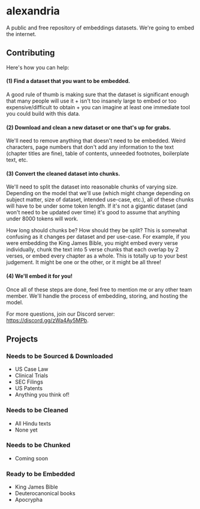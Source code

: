 # alexandria
A public and free repository of embeddings datasets. We're going to embed the internet. 

## Contributing
  
Here's how you can help:
  
#### (1) Find a dataset that you want to be embedded.  
  
A good rule of thumb is making sure that the dataset is significant enough that many people will use it + isn't too insanely large to embed or too expensive/difficult to obtain + you can imagine at least one immediate tool you could build with this data.   
  
#### (2) Download and clean a new dataset or one that's up for grabs.  
  
We'll need to remove anything that doesn't need to be embedded. Weird characters, page numbers that don't add any information to the text (chapter titles are fine), table of contents, unneeded footnotes, boilerplate text, etc.  
  
#### (3) Convert the cleaned dataset into chunks.  
  
We'll need to split the dataset into reasonable chunks of varying size. Depending on the model that we'll use (which might change depending on subject matter, size of dataset, intended use-case, etc.), all of these chunks will have to be under some token length. If it's not a gigantic dataset (and won't need to be updated over time) it's good to assume that anything under 8000 tokens will work.  
  
How long should chunks be? How should they be split? This is somewhat confusing as it changes per dataset and per use-case. For example, if you were embedding the King James Bible, you might embed every verse individually, chunk the text into 5 verse chunks that each overlap by 2 verses, or embed every chapter as a whole. This is totally up to your best judgement. It might be one or the other, or it might be all three!   
  
#### (4) We'll embed it for you!  
  
Once all of these steps are done, feel free to mention me or any other team member. We'll handle the process of embedding, storing, and hosting the model.  

For more questions, join our Discord server: https://discord.gg/zWa4Ay5MPb.  

## Projects

### Needs to be Sourced & Downloaded

- US Case Law
- Clinical Trials
- SEC Filings
- US Patents
- Anything you think of!

### Needs to be Cleaned

- All Hindu texts
- None yet

### Needs to be Chunked

- Coming soon

### Ready to be Embedded

- King James Bible
- Deuterocanonical books
- Apocrypha 
